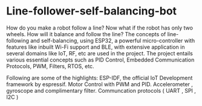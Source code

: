 # Line-follower-self-balancing-bot
How do you make a robot follow a line? Now what if the robot has only two wheels. How will it balance and follow the line? 
The concepts of line-following and self-balancing, using ESP32, a powerful micro-controller with features like inbuilt Wi-Fi support and BLE, with extensive application in several domains like IoT, RF, etc are used in the project.
The project entails various essential concepts such as PID Control, Embedded Communication Protocols, PWM, Filters, RTOS, etc.

Following are some of the highlights:
ESP-IDF, the official IoT Development framework by espressif.
Motor Control with PWM and PID.
Accelerometer , gyroscope and complimentary filter.
Communcation protocols ( UART , SPI , I2C )
